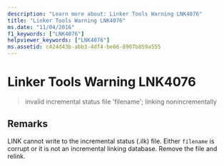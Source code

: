 ```yaml
---
description: "Learn more about: Linker Tools Warning LNK4076"
title: "Linker Tools Warning LNK4076"
ms.date: "11/04/2016"
f1_keywords: ["LNK4076"]
helpviewer_keywords: ["LNK4076"]
ms.assetid: c424d43b-abb3-4df4-be66-8907b859a555
---
```

# Linker Tools Warning LNK4076

> invalid incremental status file 'filename'; linking nonincrementally

## Remarks

LINK cannot write to the incremental status (.ilk) file. Either `filename` is corrupt or it is not an incremental linking database. Remove the file and relink.
